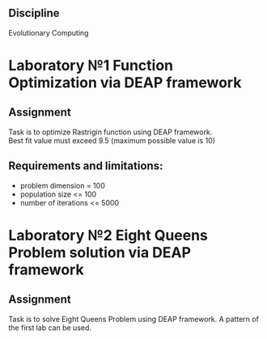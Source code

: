 ## Discipline
Evolutionary Computing

# Laboratory №1 Function Optimization via DEAP framework
## Assignment

Task is to optimize Rastrigin function using DEAP framework. \
Best fit value must exceed 9.5 (maximum possible value is 10)

## Requirements and limitations:
- problem dimension = 100
- population size <= 100
- number of iterations <= 5000

# Laboratory №2 Eight Queens Problem solution via DEAP framework
## Assignment

Task is to solve Eight Queens Problem using DEAP framework.
A pattern of the first lab can be used.